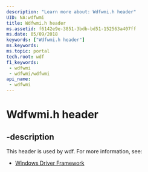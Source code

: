 ```yaml
---
description: "Learn more about: Wdfwmi.h header"
UID: NA:wdfwmi
title: Wdfwmi.h header
ms.assetid: f6142e9e-3851-3bdb-bd51-152563a407ff
ms.date: 05/09/2018
keywords: ["Wdfwmi.h header"]
ms.keywords: 
ms.topic: portal
tech.root: wdf
f1_keywords:
 - wdfwmi
 - wdfwmi/wdfwmi
api_name:
 - wdfwmi
---
```


# Wdfwmi.h header


## -description

This header is used by wdf. For more information, see:

- [Windows Driver Framework](../_wdf/index.md)

